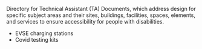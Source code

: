 Directory for Technical Assistant (TA) Documents, which address design for specific subject areas and their sites, buildings, facilities, spaces, elements, and services to ensure accessibility for people with disabilities.

- EVSE charging stations
- Covid testing kits
